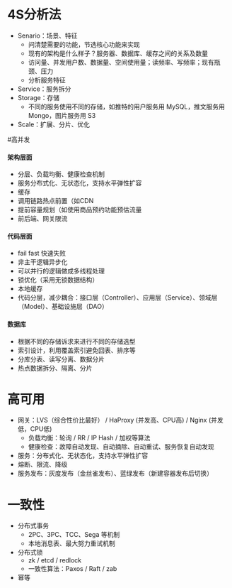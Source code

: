 # 4S分析法

- Senario：场景、特征
  - 问清楚需要的功能，节选核心功能来实现
  - 现有的架构是什么样子？服务器、数据库、缓存之间的关系及数量
  - 访问量、并发用户数、数据量、空间使用量；读频率、写频率；现有瓶颈、压力
  - 分析服务特征
- Service：服务拆分
- Storage：存储
  - 不同的服务使用不同的存储，如推特的用户服务用 MySQL，推文服务用 Mongo，图片服务用 S3
- Scale：扩展、分片、优化



#高并发

#### 架构层面

- 分层、负载均衡、健康检查机制
- 服务分布式化、无状态化，支持水平弹性扩容
- 缓存
- 调用链路热点前置（如CDN
- 提前容量规划（如使用商品预约功能预估流量
- 前后端、网关限流



#### 代码层面

- fail fast 快速失败
- 非主干逻辑异步化
- 可以并行的逻辑做成多线程处理
- 锁优化（采用无锁数据结构）
- 本地缓存
- 代码分层，减少耦合：接口层（Controller）、应用层（Service）、领域层（Model）、基础设施层（DAO）



#### 数据库

- 根据不同的存储诉求来进行不同的存储选型
- 索引设计，利用覆盖索引避免回表、排序等
- 分库分表、读写分离、数据分片
- 热点数据拆分、隔离、分片





# 高可用

- 网关：LVS（综合性价比最好） / HaProxy (并发高、CPU高) / Nginx (并发低，CPU低)
  - 负载均衡：轮询 / RR / IP Hash / 加权等算法
  - 健康检查：故障自动发现、自动摘除、自动重试、服务恢复自动发现
- 服务：分布式化、无状态化，支持水平弹性扩容
- 熔断、限流、降级
- 服务发布：灰度发布（金丝雀发布）、蓝绿发布（新建容器发布后切换）





# 一致性

- 分布式事务
  - 2PC、3PC、TCC、Sega 等机制
  - 本地消息表、最大努力重试机制
- 分布式锁
  - zk / etcd / redlock 
  - 一致性算法：Paxos / Raft / zab
- 幂等